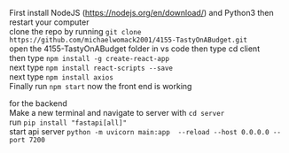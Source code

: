First install NodeJS (https://nodejs.org/en/download/) and Python3 then restart your computer  
clone the repo by running ```git clone https://github.com/michaelwomack2001/4155-TastyOnABudget.git```  
open the 4155-TastyOnABudget folder in vs code then type cd client  
then type ```npm install -g create-react-app```  
next type ```npm install react-scripts --save```  
next type ```npm install axios```  
Finally run ```npm start``` now the front end is working  
  
for the backend  
Make a new terminal and navigate to server with ```cd server```  
run ```pip install "fastapi[all]"```  
start api server ```python -m uvicorn main:app  --reload --host 0.0.0.0 --port 7200```  

